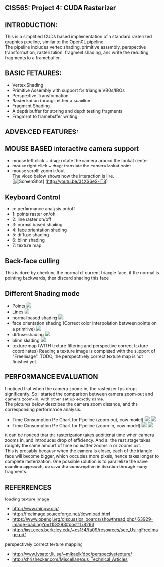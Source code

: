 
CIS565: Project 4: CUDA Rasterizer
-------------------------------------------------------------------------------


INTRODUCTION:
-------------------------------------------------------------------------------
This is a simplified CUDA based implementation of a standard rasterized graphics pipeline, similar to the OpenGL pipeline.   
The pipeline includes vertex shading, primitive assembly, perspective transformation, rasterization, fragment shading, and write the resulting fragments to a framebuffer.


BASIC FETAURES:
-------------------------------------------------------------------------------

* Vertex Shading
* Primitive Assembly with support for triangle VBOs/IBOs
* Perspective Transformation
* Rasterization through either a scanline 
* Fragment Shading
* A depth buffer for storing and depth testing fragments
* Fragment to framebuffer writing



ADVENCED FEATURES:
-------------------------------------------------------------------------------


MOUSE BASED interactive camera support  
-------------------------------------------------------------------------------
- mouse left click + drag: rotate the camera around the lookat center  
- mouse right click + drag: translate the camera lookat point  
- mouse scroll: zoom in/out   
The video below shows how the interaction is like.   
[![ScreenShot](FinalImgs/CamInteractionThumbnail.png)] (http://youtu.be/34XS6eS-lT8)    



Keyboard Control
-------------------------------------------------------------------------------
- p: performance analysis on/off
- 1: points raster on/off
- 2: line raster on/off
- 3: normal based shading
- 4: face orientation shading
- 5: diffuse shading
- 6: blinn shading
- 7: texture map 



Back-face culling  
-------------------------------------------------------------------------------
This is done by checking the normal of current triangle face, if the normal is pointing backwards, then discard shading this face.




Different Shading mode 
-------------------------------------------------------------------------------
* Points
![](FinalImgs/cow_point_raster.png)
* Lines
![](FinalImgs/cube_line_raster.png)
* normal based shading
![](FinalImgs/cow_shade_by_normal.png)
* face orientation shading (Correct color interpolation between points on a primitive)
![](FinalImgs/bunny_vertex_shade.png)
* diffuse shading
![](FinalImgs/cow_diffuse_shade.png)
* blinn shading
![](FinalImgs/cow_blinn_shade.png)
* texture map (WITH texture filtering and perspective correct texture coordinates)
Reading a texture image is completed with the support of "FreeImage". TODO, the perspectively correct texture map is not finished yet.




PERFORMANCE EVALUATION
-------------------------------------------------------------------------------
I noticed that when the camera zooms in, the rasterizer fps drops significantly. So I started the comparison between camera zoom-out and camera zoom-in, with other set up exactly same.  
The pictures below describes the camera zoom distance, and the corresponding performance analysis.  
* Time Consumption Pie Chart for Pipeline (zoom-out, cow model)
![](FinalImgs/performance_zoom_out.png)
![](FinalImgs/performance_zoom_out_pieChart.png)
* Time Consumption Pie Chart for Pipeline (zoom-in, cow model)
![](FinalImgs/performance_zoom_in.png)
![](FinalImgs/performance_zoom_in_pieChart.png)

It can be noticed that the rasterization takes additional time when camera zooms in, and introduces drop of efficiency. And all the rest stage takes roughly the same amount of time no matter zooms in or zooms out.  
This is probably because when the camera is closer, each of the triangle face will become bigger, which occupies more pixels, hence takes longer to complete rasterization. 
One possible solution is to parallelize the naive scanline approach, so save the consumption in iteration through many fragments.  




REFERRENCES
-------------------------------------------------------------------------------
loading texture image  
 - http://www.mingw.org/
 - http://freeimage.sourceforge.net/download.html
 - https://www.opengl.org/discussion_boards/showthread.php/163929-image-loading?p=1158293#post1158293
 - http://inst.eecs.berkeley.edu/~cs184/fa09/resources/sec_UsingFreeImage.pdf

perspectively correct texture mapping   
 - http://www.lysator.liu.se/~mikaelk/doc/perspectivetexture/
-  http://chrishecker.com/Miscellaneous_Technical_Articles
